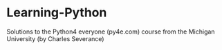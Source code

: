 # Learning-Python

Solutions to the Python4 everyone (py4e.com) course from the Michigan University (by Charles Severance)
